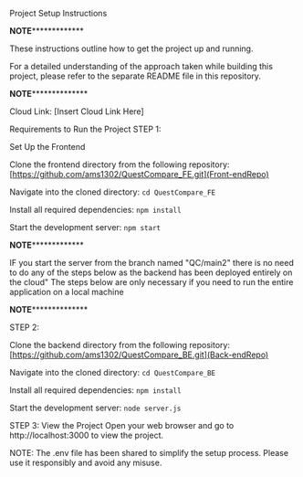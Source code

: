 Project Setup Instructions


**********************************************NOTE***********************************************************

These instructions outline how to get the project up and running.

For a detailed understanding of the approach taken while building this project, please refer to the separate README file in this repository.

**********************************************NOTE************************************************************

Cloud Link: [Insert Cloud Link Here]

Requirements to Run the Project
STEP 1:

 Set Up the Frontend

Clone the frontend directory from the following repository:
[https://github.com/ams1302/QuestCompare_FE.git](Front-endRepo)

Navigate into the cloned directory:
```cd QuestCompare_FE ```

Install all required dependencies:
```npm install```

Start the development server:
```npm start```


**********************************************NOTE***********************************************************

IF you start the server from the branch named "QC/main2" there is no need to do any of the steps below as the backend has been deployed entirely on the cloud"
The steps below are only necessary if you need  to run the entire application  on a local machine

**********************************************NOTE************************************************************

STEP 2:

Clone the backend directory from the following repository:
[https://github.com/ams1302/QuestCompare_BE.git](Back-endRepo)

Navigate into the cloned directory:
```cd QuestCompare_BE ```

Install all required dependencies:
```npm install```

Start the development server:
```node server.js```


STEP 3: View the Project
Open your web browser and go to http://localhost:3000 to view the project.

NOTE: The .env file has been shared to simplify the setup process. Please use it responsibly and avoid any misuse.




